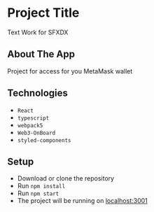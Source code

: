 # Project Title

Text Work for SFXDX


## About The App

Project for access for you MetaMask wallet 


## Technologies

- `React`
- `typescript`
- `webpack5`
- `Web3-OnBoard` 
- `styled-components` 

## Setup

- Download or clone the repository
- Run `npm install`
- Run `npm start`
- The project will be running on [localhost:3001](http://localhost:3001)



